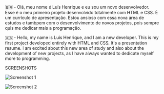 🇧🇷 - Olá, meu nome é Luís Henrique e eu sou um novo desenvolvedor. Esse é o meu primeiro projeto desenvolvido totalmente com HTML e CSS. É um currículo de apresentação. 
Estou ansioso com essa nova área de estudos e tambpem com o desenvolvimento de novos projetos, pois sempre quis me dedicar mais a programação.




🇺🇸 - Hello, my name is Luís Henrique, and I am a new developer. This is my first project developed entirely with HTML and CSS. It's a presentation resume. 
I am excited about this new area of study and also about the development of new projects, as I have always wanted to dedicate myself more to programming.

SCREENSHOTS


![Screenshot 1](https://github.com/luisragnini/luisragnini.github.io/assets/163076536/367bb9b4-07d5-4ce8-a90d-3af2dc7fde1c)

![Screenshot 2](https://github.com/luisragnini/luisragnini.github.io/assets/163076536/30b09c84-e15b-41d1-b20e-65851fd479e8)




